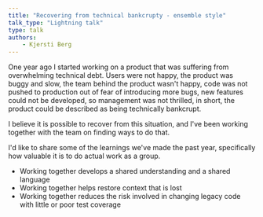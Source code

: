 ```yaml
---
title: "Recovering from technical bankcrupty - ensemble style"
talk_type: "Lightning talk"
type: talk
authors:
    - Kjersti Berg
---
```

One year ago I started working on a product that was suffering from overwhelming technical debt. Users were not happy, the product was buggy and slow, the team behind the product wasn't happy, code was not pushed to production out of fear of introducing more bugs, new features could not be developed, so management was not thrilled, in short, the product could be described as being technically bankcrupt.  

I believe it is possible to recover from this situation, and I've been working together with the team on finding ways to do that. 

I'd like to share some of the learnings we've made the past year, specifically how valuable it is to do actual work as a group. 

- Working together develops a shared understanding and a shared language
- Working together helps restore context that is lost
- Working together reduces the risk involved in changing legacy code with little or poor test coverage
